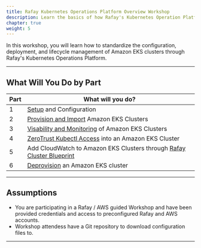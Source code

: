 ```yaml
---
title: Rafay Kubernetes Operations Platform Overview Workshop 
description: Learn the basics of how Rafay's Kubernetes Operation Platform (KOP) helps simplify the operations of modern applications running on Amazon EKS. Rafay is a SaaS-first Kubernetes Operations Platform with enterprise-class scalability.
chapter: true
weight: 5
---
```


In this workshop, you will learn how to standardize the configuration, deployment, and lifecycle management of Amazon EKS clusters through Rafay's Kubernetes Operations Platform. 

---
## What Will You Do by Part

| Part | What will you do?                                      |
|------|--------------------------------------------------------|
| 1    | [Setup](020_intro/1_setup.html) and Configuration                  |
| 2    | [Provision and Import](020_intro/2_provision.html) Amazon EKS Clusters
| 3    | [Visability and Monitoring](020_intro/3_visandmon.html) of Amazon EKS Clusters
| 4    | [ZeroTrust Kubectl Access](020_intro/4_ztka.html) into an Amazon EKS Cluster
| 5    | Add CloudWatch to Amazon EKS Clusters through [Rafay Cluster Blueprint](020_intro/5_blueprint.html)
| 6    | [Deprovision](020_intro/6_deprov.html) an Amazon EKS cluster | 


---

## Assumptions

- You are participating in a Rafay / AWS guided Workshop and have been provided credentials and access to preconfigured Rafay and AWS accounts. 
- Workshop attendess have a Git repository to download configuration files to.

---
